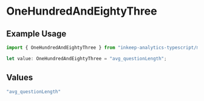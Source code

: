 # OneHundredAndEightyThree

## Example Usage

```typescript
import { OneHundredAndEightyThree } from "inkeep-analytics-typescript/models/operations";

let value: OneHundredAndEightyThree = "avg_questionLength";
```

## Values

```typescript
"avg_questionLength"
```